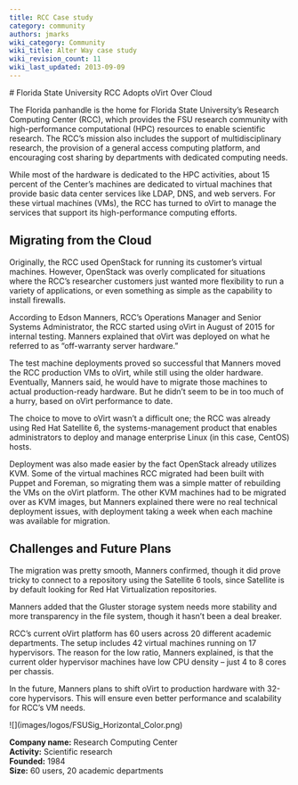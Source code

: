 ```yaml
---
title: RCC Case study
category: community
authors: jmarks
wiki_category: Community
wiki_title: Alter Way case study
wiki_revision_count: 11
wiki_last_updated: 2013-09-09
---
```


<div class="row">
<div class="col-md-7 col-md-offset-1 pad-sides">
# Florida State University RCC Adopts oVirt Over Cloud

The Florida panhandle is the home for Florida State University’s Research Computing Center (RCC), which provides the FSU research community with high-performance computational (HPC) resources to enable scientific research. The RCC’s mission also includes the support of multidisciplinary research, the provision of a general access computing platform, and encouraging cost sharing by departments with dedicated computing needs.

While most of the hardware is dedicated to the HPC activities, about 15 percent of the Center’s machines are dedicated to virtual machines that provide basic data center services like LDAP, DNS, and web servers. For these virtual machines (VMs), the RCC has turned to oVirt to manage the services that support its high-performance computing efforts.

## Migrating from the Cloud

Originally, the RCC used OpenStack for running its customer’s virtual machines. However, OpenStack was overly complicated for situations where the RCC’s researcher customers just wanted more flexibility to run a variety of applications, or even something as simple as the capability to install firewalls.

According to Edson Manners, RCC’s Operations Manager and Senior Systems Administrator, the RCC started using oVirt in August of 2015 for internal testing. Manners explained that oVirt was deployed on what he referred to as “off-warranty server hardware.”    

The test machine deployments proved so successful that Manners moved the RCC production VMs to oVirt, while still using the older hardware. Eventually, Manners said, he would have to migrate those machines to actual production-ready hardware. But he didn’t seem to be in too much of a hurry, based on oVirt performance to date.

The choice to move to oVirt wasn’t a difficult one; the RCC was already using Red Hat Satellite 6, the systems-management product that enables administrators to deploy and manage enterprise Linux (in this case, CentOS) hosts.

Deployment was also made easier by the fact OpenStack already utilizes KVM. Some of the virtual machines RCC migrated had been built with Puppet and Foreman, so migrating them was a simple matter of rebuilding the VMs on the oVirt platform. The other KVM machines had to be migrated over as KVM images, but Manners explained there were no real technical deployment issues, with deployment taking a week when each machine was available for migration.

## Challenges and Future Plans

The migration was pretty smooth, Manners confirmed, though it did prove tricky to connect to a repository using the Satellite 6 tools, since Satellite is by default looking for Red Hat Virtualization repositories.

Manners added that the Gluster storage system needs more stability and more transparency in the file system, though it hasn’t been a deal breaker.

RCC’s current oVirt platform has 60 users across 20 different academic departments. The setup includes 42 virtual machines running on 17 hypervisors. The reason for the low ratio, Manners explained, is that the current older hypervisor machines have low CPU density – just 4 to 8 cores per chassis.

In the future, Manners plans to shift oVirt to production hardware with 32-core hypervisors. This will ensure even better performance and scalability for RCC’s VM needs.



</div>
<div class="col-md-4 pad-sides">
<div class="well well-lg">
![](images/logos/FSUSig_Horizontal_Color.png)<br>

**Company name:** Research Computing Center<br>
**Activity:** Scientific research<br>
**Founded:** 1984<br>
**Size:** 60 users, 20 academic departments

</div>
</div>
</div>
